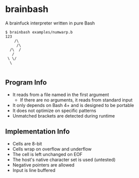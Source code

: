 # brainbash

A brainfuck interpreter written in pure Bash

```shell
$ brainbash examples/numwarp.b
123
    /\
     /\
  /\  /
   / 
 \ \/
  \
   
```

## Program Info

- It reads from a file named in the first argument
	- If there are no arguments, it reads from standard input
- It only depends on Bash 4+ and is designed to be portable
- It does not optimize on specific patterns
- Unmatched brackets are detected during runtime

## Implementation Info

- Cells are 8-bit
- Cells wrap on overflow and underflow
- The cell is left unchanged on EOF
- The host's native character set is used (untested)
- Negative pointers are allowed
- Input is line buffered
